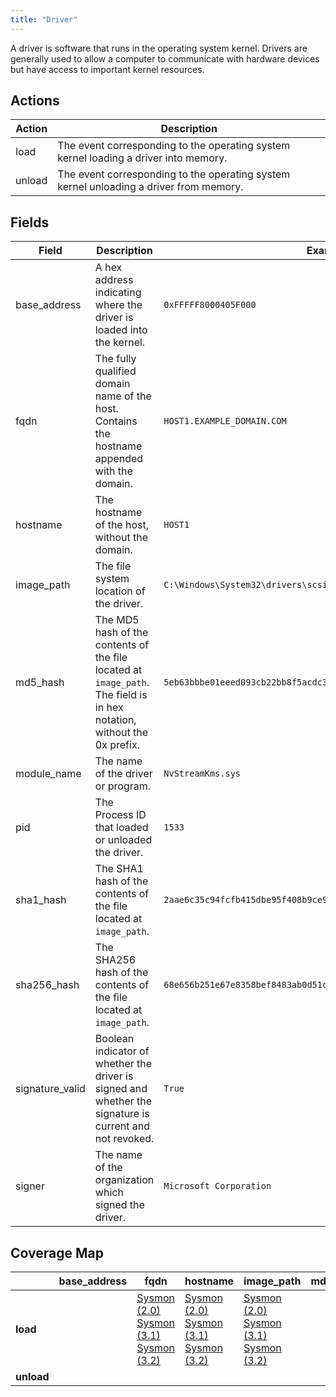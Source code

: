 ```yaml
---
title: "Driver"
---
```


A driver is software that runs in the operating system kernel. Drivers are generally used to allow a computer to communicate with hardware devices but have access to important kernel resources.

## Actions

|Action|Description|
|---|---|
|load|The event corresponding to the operating system kernel loading a driver into memory.|
|unload|The event corresponding to the operating system kernel unloading a driver from memory.

## Fields

|Field|Description|Example|
|---|---|---|
base_address|A hex address indicating where the driver is loaded into the kernel.|`0xFFFFF8000405F000`|
fqdn|The fully qualified domain name of the host. Contains the hostname appended with the domain.|`HOST1.EXAMPLE_DOMAIN.COM`|
hostname|The hostname of the host, without the domain.|`HOST1`|
image_path|The file system location of the driver.|`C:\Windows\System32\drivers\scsiport.sys`|
md5_hash|The MD5 hash of the contents of the file located at `image_path`. The field is in hex notation, without the 0x prefix.|`5eb63bbbe01eeed093cb22bb8f5acdc3`|
module_name|The name of the driver or program.|`NvStreamKms.sys`|
pid|The Process ID that loaded or unloaded the driver.|`1533`|
sha1_hash|The SHA1 hash of the contents of the file located at `image_path`.|`2aae6c35c94fcfb415dbe95f408b9ce91ee846ed`|
sha256_hash|The SHA256 hash of the contents of the file located at `image_path`.|`68e656b251e67e8358bef8483ab0d51c6619f3e7a1a9f0e75838d41ff368f728`|
signature_valid|Boolean indicator of whether the driver is signed and whether the signature is current and not revoked.|`True`|
signer|The name of the organization which signed the driver.|`Microsoft Corporation`|

## Coverage Map

| | **base_address** | **fqdn** | **hostname** | **image_path** | **md5_hash** | **module_name** | **pid** | **sha1_hash** | **sha256_hash** | **signature_valid** | **signer** |
|---|---|---|---|---|---|---|---|---|---|---|---
| **load** | | [Sysmon (2.0)](../sensors/sysmon_2.0)<br />[Sysmon (3.1)](../sensors/sysmon_3.1)<br />[Sysmon (3.2)](../sensors/sysmon_3.2) | [Sysmon (2.0)](../sensors/sysmon_2.0)<br />[Sysmon (3.1)](../sensors/sysmon_3.1)<br />[Sysmon (3.2)](../sensors/sysmon_3.2) | [Sysmon (2.0)](../sensors/sysmon_2.0)<br />[Sysmon (3.1)](../sensors/sysmon_3.1)<br />[Sysmon (3.2)](../sensors/sysmon_3.2) | | [Sysmon (2.0)](../sensors/sysmon_2.0)<br />[Sysmon (3.1)](../sensors/sysmon_3.1)<br />[Sysmon (3.2)](../sensors/sysmon_3.2) | [Sysmon (2.0)](../sensors/sysmon_2.0)<br />[Sysmon (3.1)](../sensors/sysmon_3.1)<br />[Sysmon (3.2)](../sensors/sysmon_3.2) | | [Sysmon (2.0)](../sensors/sysmon_2.0)<br />[Sysmon (3.1)](../sensors/sysmon_3.1)<br />[Sysmon (3.2)](../sensors/sysmon_3.2) | [Sysmon (2.0)](../sensors/sysmon_2.0)<br />[Sysmon (3.1)](../sensors/sysmon_3.1)<br />[Sysmon (3.2)](../sensors/sysmon_3.2) | [Sysmon (2.0)](../sensors/sysmon_2.0)<br />[Sysmon (3.1)](../sensors/sysmon_3.1)<br />[Sysmon (3.2)](../sensors/sysmon_3.2) | 
| **unload**|

